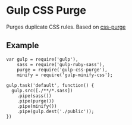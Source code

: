 # Gulp CSS Purge

Purges duplicate CSS rules. Based on [css-purge](https://www.npmjs.org/package/css-purge)

## Example
    var gulp = require('gulp'),
        sass = require('gulp-ruby-sass'),
        purge = require('gulp-css-purge'),
        minify = require('gulp-minify-css');

    gulp.task('default', function() {
      gulp.src([./**/*.sass])
        .pipe(sass())
        .pipe(purge())
        .pipe(minify())
        .pipe(gulp.dest('./public'));
    })

